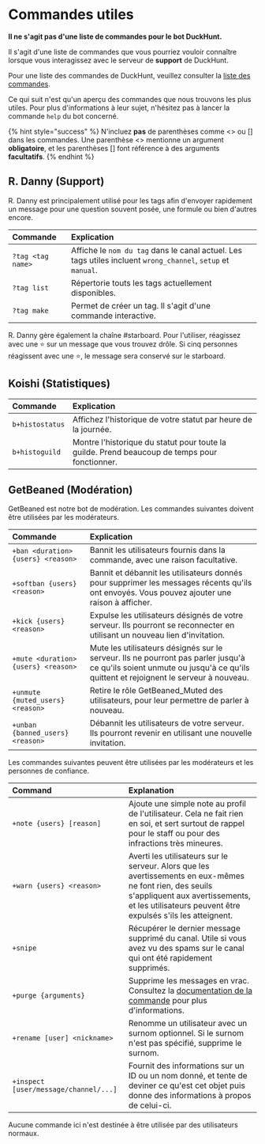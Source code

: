 # Commandes utiles

**Il ne s'agit pas d'une liste de commandes pour le bot DuckHunt.** 

Il s'agit d'une liste de commandes que vous pourriez vouloir connaître lorsque vous interagissez avec le serveur de **support** de DuckHunt.

Pour une liste des commandes de DuckHunt, veuillez consulter la [liste des commandes](https://duckhunt.me/commands).

Ce qui suit n'est qu'un aperçu des commandes que nous trouvons les plus utiles. Pour plus d'informations à leur sujet, n'hésitez pas à lancer la commande `help` du bot concerné.

{% hint style="success" %}
N'incluez **pas** de parenthèses comme &lt;&gt; ou \[\] dans les commandes. Une parenthèse &lt;&gt; mentionne un argument **obligatoire**, et les parenthèses \[\] font référence à des arguments **facultatifs**.
{% endhint %}

## R. Danny \(Support\)

R. Danny est principalement utilisé pour les tags afin d'envoyer rapidement un message pour une question souvent posée, une formule ou bien d'autres encore.

| Commande | Explication |
| :--- | :--- |
| `?tag <tag name>` | Affiche le `nom du tag` dans le canal actuel. Les tags utiles incluent `wrong_channel`, `setup` et `manual`. |
| `?tag list` | Répertorie touts les tags actuellement disponibles. |
| `?tag make` | Permet de créer un tag. Il s'agit d'une commande interactive. |

R. Danny gère également la chaîne \#starboard. Pour l'utiliser, réagissez avec une ⭐️ sur un message que vous trouvez drôle. Si cinq personnes réagissent avec une ⭐️, le message sera conservé sur le starboard.

## **Koishi \(Statistiques\)**

| Commande | Explication |
| :--- | :--- |
| `b+histostatus` | Affichez l'historique de votre statut par heure de la journée. |
| `b+histoguild` | Montre l'historique du statut pour toute la guilde. Prend beaucoup de temps pour fonctionner. |

## GetBeaned \(Modération\)

GetBeaned est notre bot de modération. Les commandes suivantes doivent être utilisées par les modérateurs.

| Commande | Explication |
| :--- | :--- |
| `+ban <duration> {users} <reason>` | Bannit les utilisateurs fournis dans la commande, avec une raison facultative. |
| `+softban {users} <reason>` | Bannit et débannit les utilisateurs donnés pour supprimer les messages récents qu'ils ont envoyés. Vous pouvez ajouter une raison à afficher. |
| `+kick {users} <reason>` | Expulse les utilisateurs désignés de votre serveur. Ils pourront se reconnecter en utilisant un nouveau lien d'invitation. |
| `+mute <duration> {users} <reason>` | Mute les utilisateurs désignés sur le serveur. Ils ne pourront pas parler jusqu'à ce qu'ils soient unmute ou jusqu'à ce qu'ils quittent et rejoignent le serveur à nouveau. |
| `+unmute {muted_users} <reason>` | Retire le rôle GetBeaned\_Muted des utilisateurs, pour leur permettre de parler à nouveau. |
| `+unban {banned_users} <reason>` | Débannit les utilisateurs de votre serveur. Ils pourront revenir en utilisant une nouvelle invitation. |

Les commandes suivantes peuvent être utilisées par les modérateurs et les personnes de confiance.

| Command | Explanation |
| :--- | :--- |
| `+note {users} [reason]` | Ajoute une simple note au profil de l'utilisateur. Cela ne fait rien en soi, et sert surtout de rappel pour le staff ou pour des infractions très mineures. |
| `+warn {users} <reason>` | Averti les utilisateurs sur le serveur. Alors que les avertissements en eux-mêmes ne font rien, des seuils s'appliquent aux avertissements, et les utilisateurs peuvent être expulsés s'ils les atteignent. |
| `+snipe` | Récupérer le dernier message supprimé du canal. Utile si vous avez vu des spams sur le canal qui ont été rapidement supprimés. |
| `+purge {arguments}` | Supprime les messages en vrac. Consultez la [documentation de la commande](https://docs.getbeaned.me/tutorials/using-the-purge-command-to-remove-messages) pour plus d'informations. |
| `+rename [user] <nickname>` | Renomme un utilisateur avec un surnom optionnel. Si le surnom n'est pas spécifié, supprime le surnom. |
| `+inspect [user/message/channel/...]` | Fournit des informations sur un ID ou un nom donné, et tente de deviner ce qu'est cet objet puis donne des informations à propos de celui-ci. |

Aucune commande ici n'est destinée à être utilisée par des utilisateurs normaux.

